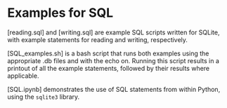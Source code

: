 # Examples for SQL

[reading.sql] and [writing.sql] are example SQL scripts written for SQLite, with example statements for reading and writing, respectively.

[SQL_examples.sh] is a bash script that runs both examples using the appropriate .db files and with the echo on. Running this script results in a printout of all the example statements, followed by their results where applicable.

[SQL.ipynb] demonstrates the use of SQL statements from within Python, using the `sqlite3` library.


